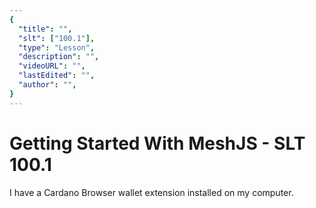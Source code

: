 ```yaml
---
{
  "title": "",
  "slt": ["100.1"],
  "type": "Lesson",
  "description": "",
  "videoURL": "",
  "lastEdited": "",
  "author": "",
}
---
```


# Getting Started With MeshJS - SLT 100.1

I have a Cardano Browser wallet extension installed on my computer.
